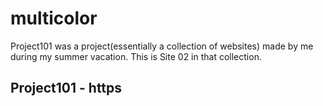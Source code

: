 # multicolor
Project101 was a project(essentially a collection of websites) made by me during my summer vacation. This is Site 02 in that collection.

## Project101 - https



